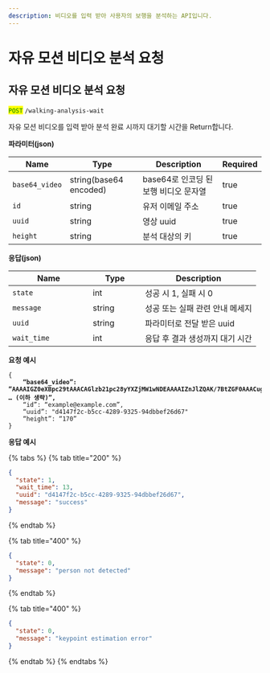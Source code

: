 ```yaml
---
description: 비디오를 입력 받아 사용자의 보행을 분석하는 API입니다.
---
```


# 자유 모션 비디오 분석 요청

## 자유 모션  비디오 분석 요청

<mark style="color:green;">`POST`</mark> `/walking-analysis-wait`

자유 모션 비디오를 입력 받아 분석 완료 시까지 대기할 시간을 Return합니다.

**파라미터(json)**

<table><thead><tr><th>Name</th><th>Type</th><th>Description</th><th data-type="checkbox">Required</th></tr></thead><tbody><tr><td><code>base64_video</code></td><td>string(base64 encoded)</td><td>base64로 인코딩 된 보행 비디오 문자열</td><td>true</td></tr><tr><td><code>id</code></td><td>string</td><td>유저 이메일 주소</td><td>true</td></tr><tr><td><code>uuid</code></td><td>string</td><td>영상 uuid</td><td>true</td></tr><tr><td><code>height</code></td><td>string</td><td>분석 대상의 키</td><td>true</td></tr></tbody></table>

**응답(json)**

<table><thead><tr><th width="144">Name</th><th width="88">Type</th><th>Description</th></tr></thead><tbody><tr><td><code>state</code></td><td>int</td><td>성공 시 1, 실패 시 0</td></tr><tr><td><code>message</code></td><td>string</td><td>성공 또는 실패 관련 안내 메세지</td></tr><tr><td><code>uuid</code></td><td>string</td><td>파라미터로 전달 받은 uuid</td></tr><tr><td><code>wait_time</code></td><td>int</td><td>응답 후 결과 생성까지 대기 시간</td></tr></tbody></table>

**요청 예시**

<pre class="language-json"><code class="lang-json">{
<strong>    “base64_video”: “AAAAIGZ0eXBpc29tAAACAGlzb21pc28yYXZjMW1wNDEAAAAIZnJlZQAK/7BtZGF0AAACugYF … (이하 생략)”,
</strong>    “id”: “example@example.com”,
    “uuid”: "d4147f2c-b5cc-4289-9325-94dbbef26d67"
    “height”: “170”
}
</code></pre>

**응답 예시**

{% tabs %}
{% tab title="200" %}
```json
{
  "state": 1,
  "wait_time": 13,
  "uuid": "d4147f2c-b5cc-4289-9325-94dbbef26d67",
  "message": "success"
}
```
{% endtab %}

{% tab title="400" %}
```json
{
  "state": 0,
  "message": "person not detected"
}
```
{% endtab %}

{% tab title="400" %}
```json
{
  "state": 0,
  "message": "keypoint estimation error"
}
```
{% endtab %}
{% endtabs %}

